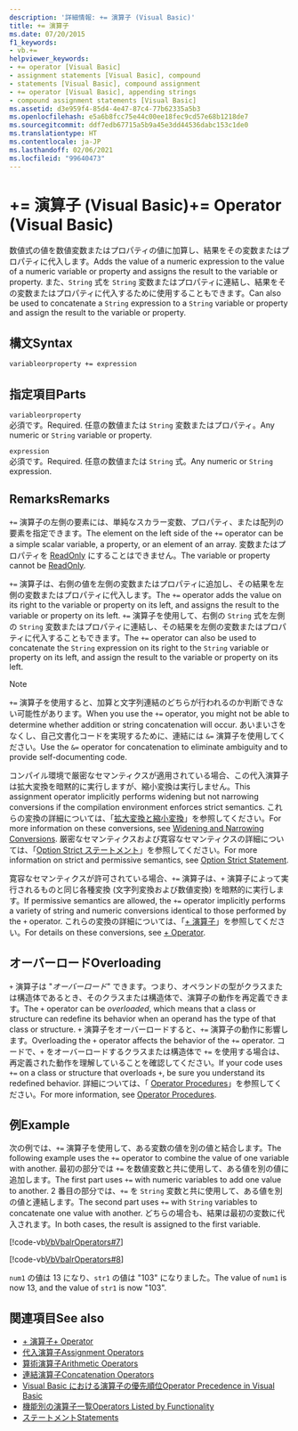 ```yaml
---
description: '詳細情報: += 演算子 (Visual Basic)'
title: += 演算子
ms.date: 07/20/2015
f1_keywords:
- vb.+=
helpviewer_keywords:
- += operator [Visual Basic]
- assignment statements [Visual Basic], compound
- statements [Visual Basic], compound assignment
- += operator [Visual Basic], appending strings
- compound assignment statements [Visual Basic]
ms.assetid: d3e959f4-85d4-4e47-87c4-77b62335a5b3
ms.openlocfilehash: e5a6b8fcc75e44c00ee18fec9cd57e68b1218de7
ms.sourcegitcommit: ddf7edb67715a5b9a45e3dd44536dabc153c1de0
ms.translationtype: HT
ms.contentlocale: ja-JP
ms.lasthandoff: 02/06/2021
ms.locfileid: "99640473"
---
```

# <a name="-operator-visual-basic"></a><span data-ttu-id="fbbe0-103">+= 演算子 (Visual Basic)</span><span class="sxs-lookup"><span data-stu-id="fbbe0-103">+= Operator (Visual Basic)</span></span>

<span data-ttu-id="fbbe0-104">数値式の値を数値変数またはプロパティの値に加算し、結果をその変数またはプロパティに代入します。</span><span class="sxs-lookup"><span data-stu-id="fbbe0-104">Adds the value of a numeric expression to the value of a numeric variable or property and assigns the result to the variable or property.</span></span> <span data-ttu-id="fbbe0-105">また、`String` 式を `String` 変数またはプロパティに連結し、結果をその変数またはプロパティに代入するために使用することもできます。</span><span class="sxs-lookup"><span data-stu-id="fbbe0-105">Can also be used to concatenate a `String` expression to a `String` variable or property and assign the result to the variable or property.</span></span>  
  
## <a name="syntax"></a><span data-ttu-id="fbbe0-106">構文</span><span class="sxs-lookup"><span data-stu-id="fbbe0-106">Syntax</span></span>  
  
```vb  
variableorproperty += expression  
```  
  
## <a name="parts"></a><span data-ttu-id="fbbe0-107">指定項目</span><span class="sxs-lookup"><span data-stu-id="fbbe0-107">Parts</span></span>  

 `variableorproperty`  
 <span data-ttu-id="fbbe0-108">必須です。</span><span class="sxs-lookup"><span data-stu-id="fbbe0-108">Required.</span></span> <span data-ttu-id="fbbe0-109">任意の数値または `String` 変数またはプロパティ。</span><span class="sxs-lookup"><span data-stu-id="fbbe0-109">Any numeric or `String` variable or property.</span></span>  
  
 `expression`  
 <span data-ttu-id="fbbe0-110">必須です。</span><span class="sxs-lookup"><span data-stu-id="fbbe0-110">Required.</span></span> <span data-ttu-id="fbbe0-111">任意の数値または `String` 式。</span><span class="sxs-lookup"><span data-stu-id="fbbe0-111">Any numeric or `String` expression.</span></span>  
  
## <a name="remarks"></a><span data-ttu-id="fbbe0-112">Remarks</span><span class="sxs-lookup"><span data-stu-id="fbbe0-112">Remarks</span></span>  

 <span data-ttu-id="fbbe0-113">`+=` 演算子の左側の要素には、単純なスカラー変数、プロパティ、または配列の要素を指定できます。</span><span class="sxs-lookup"><span data-stu-id="fbbe0-113">The element on the left side of the `+=` operator can be a simple scalar variable, a property, or an element of an array.</span></span> <span data-ttu-id="fbbe0-114">変数またはプロパティを [ReadOnly](../modifiers/readonly.md) にすることはできません。</span><span class="sxs-lookup"><span data-stu-id="fbbe0-114">The variable or property cannot be [ReadOnly](../modifiers/readonly.md).</span></span>  
  
 <span data-ttu-id="fbbe0-115">`+=` 演算子は、右側の値を左側の変数またはプロパティに追加し、その結果を左側の変数またはプロパティに代入します。</span><span class="sxs-lookup"><span data-stu-id="fbbe0-115">The `+=` operator adds the value on its right to the variable or property on its left, and assigns the result to the variable or property on its left.</span></span> <span data-ttu-id="fbbe0-116">`+=` 演算子を使用して、右側の `String` 式を左側の `String` 変数またはプロパティに連結し、その結果を左側の変数またはプロパティに代入することもできます。</span><span class="sxs-lookup"><span data-stu-id="fbbe0-116">The `+=` operator can also be used to concatenate the `String` expression on its right to the `String` variable or property on its left, and assign the result to the variable or property on its left.</span></span>  
  
> [!NOTE]
> <span data-ttu-id="fbbe0-117">`+=` 演算子を使用すると、加算と文字列連結のどちらが行われるのか判断できない可能性があります。</span><span class="sxs-lookup"><span data-stu-id="fbbe0-117">When you use the `+=` operator, you might not be able to determine whether addition or string concatenation will occur.</span></span> <span data-ttu-id="fbbe0-118">あいまいさをなくし、自己文書化コードを実現するために、連結には `&=` 演算子を使用してください。</span><span class="sxs-lookup"><span data-stu-id="fbbe0-118">Use the `&=` operator for concatenation to eliminate ambiguity and to provide self-documenting code.</span></span>  
  
 <span data-ttu-id="fbbe0-119">コンパイル環境で厳密なセマンティクスが適用されている場合、この代入演算子は拡大変換を暗黙的に実行しますが、縮小変換は実行しません。</span><span class="sxs-lookup"><span data-stu-id="fbbe0-119">This assignment operator implicitly performs widening but not narrowing conversions if the compilation environment enforces strict semantics.</span></span> <span data-ttu-id="fbbe0-120">これらの変換の詳細については、「[拡大変換と縮小変換](../../programming-guide/language-features/data-types/widening-and-narrowing-conversions.md)」を参照してください。</span><span class="sxs-lookup"><span data-stu-id="fbbe0-120">For more information on these conversions, see [Widening and Narrowing Conversions](../../programming-guide/language-features/data-types/widening-and-narrowing-conversions.md).</span></span> <span data-ttu-id="fbbe0-121">厳密なセマンティクスおよび寛容なセマンティクスの詳細については、「[Option Strict ステートメント](../statements/option-strict-statement.md)」を参照してください。</span><span class="sxs-lookup"><span data-stu-id="fbbe0-121">For more information on strict and permissive semantics, see [Option Strict Statement](../statements/option-strict-statement.md).</span></span>  
  
 <span data-ttu-id="fbbe0-122">寛容なセマンティクスが許可されている場合、`+=` 演算子は、`+` 演算子によって実行されるものと同じ各種変換 (文字列変換および数値変換) を暗黙的に実行します。</span><span class="sxs-lookup"><span data-stu-id="fbbe0-122">If permissive semantics are allowed, the `+=` operator implicitly performs a variety of string and numeric conversions identical to those performed by the `+` operator.</span></span> <span data-ttu-id="fbbe0-123">これらの変換の詳細については、「[+ 演算子](addition-operator.md)」を参照してください。</span><span class="sxs-lookup"><span data-stu-id="fbbe0-123">For details on these conversions, see [+ Operator](addition-operator.md).</span></span>  
  
## <a name="overloading"></a><span data-ttu-id="fbbe0-124">オーバーロード</span><span class="sxs-lookup"><span data-stu-id="fbbe0-124">Overloading</span></span>  

 <span data-ttu-id="fbbe0-125">`+` 演算子は "*オーバーロード*" できます。つまり、オペランドの型がクラスまたは構造体であるとき、そのクラスまたは構造体で、演算子の動作を再定義できます。</span><span class="sxs-lookup"><span data-stu-id="fbbe0-125">The `+` operator can be *overloaded*, which means that a class or structure can redefine its behavior when an operand has the type of that class or structure.</span></span> <span data-ttu-id="fbbe0-126">`+` 演算子をオーバーロードすると、`+=` 演算子の動作に影響します。</span><span class="sxs-lookup"><span data-stu-id="fbbe0-126">Overloading the `+` operator affects the behavior of the `+=` operator.</span></span> <span data-ttu-id="fbbe0-127">コードで、`+` をオーバーロードするクラスまたは構造体で `+=` を使用する場合は、再定義された動作を理解していることを確認してください。</span><span class="sxs-lookup"><span data-stu-id="fbbe0-127">If your code uses `+=` on a class or structure that overloads `+`, be sure you understand its redefined behavior.</span></span> <span data-ttu-id="fbbe0-128">詳細については、「 [Operator Procedures](../../programming-guide/language-features/procedures/operator-procedures.md)」を参照してください。</span><span class="sxs-lookup"><span data-stu-id="fbbe0-128">For more information, see [Operator Procedures](../../programming-guide/language-features/procedures/operator-procedures.md).</span></span>  
  
## <a name="example"></a><span data-ttu-id="fbbe0-129">例</span><span class="sxs-lookup"><span data-stu-id="fbbe0-129">Example</span></span>  

 <span data-ttu-id="fbbe0-130">次の例では、`+=` 演算子を使用して、ある変数の値を別の値と結合します。</span><span class="sxs-lookup"><span data-stu-id="fbbe0-130">The following example uses the `+=` operator to combine the value of one variable with another.</span></span> <span data-ttu-id="fbbe0-131">最初の部分では `+=` を数値変数と共に使用して、ある値を別の値に追加します。</span><span class="sxs-lookup"><span data-stu-id="fbbe0-131">The first part uses `+=` with numeric variables to add one value to another.</span></span> <span data-ttu-id="fbbe0-132">2 番目の部分では、`+=` を `String` 変数と共に使用して、ある値を別の値と連結します。</span><span class="sxs-lookup"><span data-stu-id="fbbe0-132">The second part uses `+=` with `String` variables to concatenate one value with another.</span></span> <span data-ttu-id="fbbe0-133">どちらの場合も、結果は最初の変数に代入されます。</span><span class="sxs-lookup"><span data-stu-id="fbbe0-133">In both cases, the result is assigned to the first variable.</span></span>  
  
 [!code-vb[VbVbalrOperators#7](~/samples/snippets/visualbasic/VS_Snippets_VBCSharp/VbVbalrOperators/VB/Class1.vb#7)]  
  
 [!code-vb[VbVbalrOperators#8](~/samples/snippets/visualbasic/VS_Snippets_VBCSharp/VbVbalrOperators/VB/Class1.vb#8)]  
  
 <span data-ttu-id="fbbe0-134">`num1` の値は 13 になり、`str1` の値は "103" になりました。</span><span class="sxs-lookup"><span data-stu-id="fbbe0-134">The value of `num1` is now 13, and the value of `str1` is now "103".</span></span>  
  
## <a name="see-also"></a><span data-ttu-id="fbbe0-135">関連項目</span><span class="sxs-lookup"><span data-stu-id="fbbe0-135">See also</span></span>

- [<span data-ttu-id="fbbe0-136">+ 演算子</span><span class="sxs-lookup"><span data-stu-id="fbbe0-136">+ Operator</span></span>](addition-operator.md)
- [<span data-ttu-id="fbbe0-137">代入演算子</span><span class="sxs-lookup"><span data-stu-id="fbbe0-137">Assignment Operators</span></span>](assignment-operators.md)
- [<span data-ttu-id="fbbe0-138">算術演算子</span><span class="sxs-lookup"><span data-stu-id="fbbe0-138">Arithmetic Operators</span></span>](arithmetic-operators.md)
- [<span data-ttu-id="fbbe0-139">連結演算子</span><span class="sxs-lookup"><span data-stu-id="fbbe0-139">Concatenation Operators</span></span>](concatenation-operators.md)
- [<span data-ttu-id="fbbe0-140">Visual Basic における演算子の優先順位</span><span class="sxs-lookup"><span data-stu-id="fbbe0-140">Operator Precedence in Visual Basic</span></span>](operator-precedence.md)
- [<span data-ttu-id="fbbe0-141">機能別の演算子一覧</span><span class="sxs-lookup"><span data-stu-id="fbbe0-141">Operators Listed by Functionality</span></span>](operators-listed-by-functionality.md)
- [<span data-ttu-id="fbbe0-142">ステートメント</span><span class="sxs-lookup"><span data-stu-id="fbbe0-142">Statements</span></span>](../../programming-guide/language-features/statements.md)
